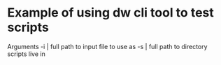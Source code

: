 # Example of using dw cli tool to test scripts

Arguments
-i | full path to input file to use as 
-s | full path to directory scripts live in
